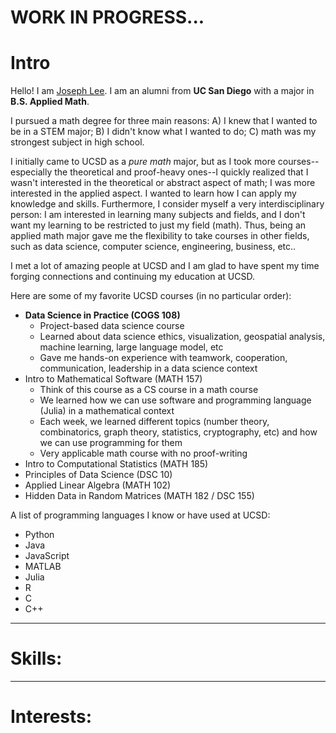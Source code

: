 <h1>WORK IN PROGRESS...</h1>

<h1>Intro</h1>
<p>
  Hello! I am <a href="https://www.linkedin.com/in/joseph-lee-243516242/">Joseph Lee</a>. 
  I am an alumni from <b>UC San Diego</b> with a major in <b>B.S. Applied Math</b>.

  I pursued a math degree for three main reasons:
  A) I knew that I wanted to be in a STEM major; B) I didn't know what I wanted to do; C) math was my strongest subject in high school.

  I initially came to UCSD as a <i>pure math</i> major, but as I took more courses--especially the theoretical and proof-heavy ones--I quickly 
  realized that I wasn't interested in the theoretical or abstract aspect of math; I was more interested in the applied aspect. I wanted to learn how I can apply
  my knowledge and skills. Furthermore, I consider myself a very interdisciplinary person: I am interested in learning many subjects and fields, and I don't want my
  learning to be restricted to just my field (math). Thus, being an applied math major gave me the flexibility to take courses in other fields, such as data science,
  computer science, engineering, business, etc..
  
  I met a lot of amazing people at UCSD and I am glad to have spent my time forging connections and continuing my education at UCSD.

  Here are some of my favorite UCSD courses (in no particular order):
  <ul>
    <li>
      <b>Data Science in Practice (COGS 108)</b>
      <ul>
        <li>Project-based data science course</li>
        <li>Learned about data science ethics, visualization, geospatial analysis, machine learning, large language model, etc</li>
        <li>Gave me hands-on experience with teamwork, cooperation, communication, leadership in a data science context</li>
      </ul>
    </li>
    <li>
      Intro to Mathematical Software (MATH 157)
      <ul>
        <li>Think of this course as a CS course in a math course</li>
        <li>We learned how we can use software and programming language (Julia) in a mathematical context</li>
        <li>Each week, we learned different topics (number theory, combinatorics, graph theory, statistics, cryptography, etc) and how we can use programming for them</li>
        <li>Very applicable math course with no proof-writing</li>
      </ul>
    </li>
    <li>
      Intro to Computational Statistics (MATH 185)
    </li>
    <li>
      Principles of Data Science (DSC 10)
    </li>
    <li>
      Applied Linear Algebra (MATH 102)
    </li>
    <li>
      Hidden Data in Random Matrices (MATH 182 / DSC 155)
    </li>
  </ul>

  A list of programming languages I know or have used at UCSD:
  <ul>
    <li>Python</li>
    <li>Java</li>
    <li>JavaScript</li>
    <li>MATLAB</li>
    <li>Julia</li>
    <li>R</li>
    <li>C</li>
    <li>C++</li>
  </ul>
</p>

---
<h1>Skills:</h1>

---
<h1>Interests:</h1>
